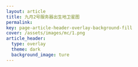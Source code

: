 ```yaml
---
layout: article
title: 九月2号服务器出生地卫星图
permalink: 
key: page-article-header-overlay-background-fill
cover: /assets/images/mc/1.png
article_header:
  type: overlay
  theme: dark
  background_image: ture
---
```

